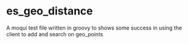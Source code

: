 es_geo_distance
===============

A moqui test file written in groovy to shows some success in using the client to add and search on geo_points
